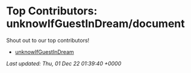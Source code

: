 # Top Contributors: unknowIfGuestInDream/document
Shout out to our top contributors!

- [unknowIfGuestInDream](https://github.com/unknowIfGuestInDream)


_Last updated: Thu, 01 Dec 22 01:39:40 +0000_